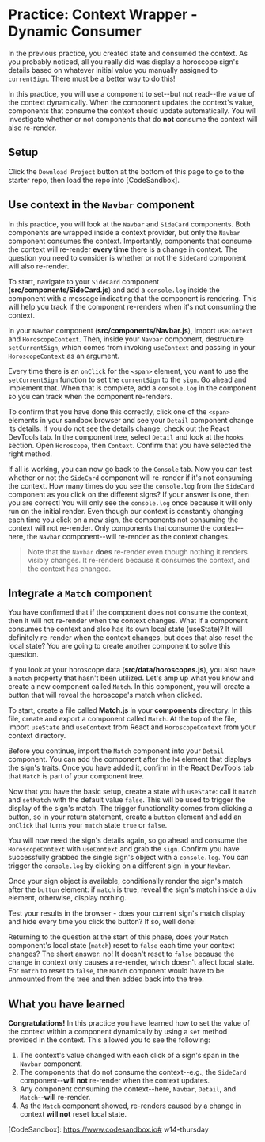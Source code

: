 # Practice: Context Wrapper - Dynamic Consumer

In the previous practice, you created state and consumed the context. As you
probably noticed, all you really did was display a horoscope sign's details
based on whatever initial value you manually assigned to `currentSign`. There
must be a better way to do this!

In this practice, you will use a component to set--but not read--the value of
the context dynamically. When the component updates the context's value,
components that consume the context should update automatically. You will
investigate whether or not components that do **not** consume the context will
also re-render.

## Setup

Click the `Download Project` button at the bottom of this page to go to the
starter repo, then load the repo into [CodeSandbox].

## Use context in the `Navbar` component

In this practice, you will look at the `Navbar` and `SideCard` components. Both
components are wrapped inside a context provider, but only the `Navbar`
component consumes the context. Importantly, components that consume the context
will re-render **every time** there is a change in context. The question you
need to consider is whether or not the `SideCard` component will also re-render.

To start, navigate to your `SideCard` component (__src/components/SideCard.js__)
and add a `console.log` inside the component with a message indicating that the
component is rendering. This will help you track if the component re-renders
when it's not consuming the context.

In your `Navbar` component (__src/components/Navbar.js__), import `useContext`
and `HoroscopeContext`. Then, inside your `Navbar` component, destructure
`setCurrentSign`, which comes from invoking `useContext` and passing in your
`HoroscopeContext` as an argument.

Every time there is an `onClick` for the `<span>` element, you want to use the
`setCurrentSign` function to set the `currentSign` to the `sign`. Go ahead and
implement that. When that is complete, add a `console.log` in the component so
you can track when the component re-renders.

To confirm that you have done this correctly, click one of the `<span>` elements
in your sandbox browser and see your `Detail` component change its details. If
you do not see the details change, check out the React DevTools tab. In the
component tree, select `Detail` and look at the `hooks` section. Open
`Horoscope`, then `Context`. Confirm that you have selected the right method.

If all is working, you can now go back to the `Console` tab. Now you can test
whether or not the `SideCard` component will re-render if it's not consuming the
context. How many times do you see the `console.log` from the `SideCard`
component as you click on the different signs? If your answer is one, then you
are correct! You will only see the `console.log` once because it will only run
on the initial render. Even though our context is constantly changing each time
you click on a new sign, the components not consuming the context will not
re-render. Only components that consume the context--here, the `Navbar`
component--will re-render as the context changes.

> Note that the `Navbar` **does** re-render even though nothing it renders
> visibly changes. It re-renders because it consumes the context, and the
> context has changed.

## Integrate a `Match` component

You have confirmed that if the component does not consume the context, then it
will not re-render when the context changes. What if a component consumes
the context and also has its own local state (useState)? It will definitely
re-render when the context changes, but does that also reset the local state?
You are going to create another component to solve this question.

If you look at your horoscope data (__src/data/horoscopes.js__), you also have a
`match` property that hasn't been utilized. Let's amp up what you know and
create a new component called `Match`. In this component, you will create a
button that will reveal the horoscope's match when clicked.

To start, create a file called __Match.js__ in your __components__ directory. In
this file, create and export a component called `Match`. At the top of the
file, import `useState` and `useContext` from React and `HoroscopeContext` from
your context directory.

Before you continue, import the `Match` component into your `Detail` component.
You can add the component after the `h4` element that displays the sign's
traits. Once you have added it, confirm in the React DevTools tab that `Match`
is part of your component tree.

Now that you have the basic setup, create a state with `useState`: call it
`match` and `setMatch` with the default value `false`. This will be used to
trigger the display of the sign's match. The trigger functionality comes from
clicking a button, so in your return statement, create a `button` element and
add an `onClick` that turns your `match` state `true` or `false`.

You will now need the sign's details again, so go ahead and consume the
`HoroscopeContext` with `useContext` and grab the `sign`. Confirm you have
successfully grabbed the single sign's object with a `console.log`. You can
trigger the `console.log` by clicking on a different sign in your `Navbar`.

Once your sign object is available, conditionally render the sign's match after
the `button` element: if `match` is true, reveal the sign's match inside a `div`
element, otherwise, display nothing.

Test your results in the browser - does your current sign's match display and
hide every time you click the button? If so, well done!

Returning to the question at the start of this phase, does your `Match`
component's local state (`match`) reset to `false` each time your context
changes? The short answer: no! It doesn't reset to `false` because the change in
context only causes a re-render, which doesn't affect local state. For `match`
to reset to `false`, the `Match` component would have to be unmounted from the
tree and then added back into the tree.

## What you have learned

**Congratulations!** In this practice you have learned how to set the value of
the context within a component dynamically by using a `set` method provided in
the context. This allowed you to see the following:

1. The context's value changed with each click of a sign's span in the `Navbar`
   component.
2. The components that do not consume the context--e.g., the `SideCard`
   component--**will not** re-render when the context updates.
3. Any component consuming the context--here, `Navbar`, `Detail`, and
   `Match`--**will** re-render.
4. As the `Match` component showed, re-renders caused by a change in context
   **will not** reset local state.

[CodeSandbox]: https://www.codesandbox.io# w14-thursday
